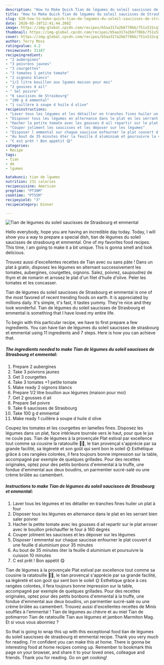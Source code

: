 ```yaml
---
description: "How to Make Quick Tian de légumes du soleil saucisses de Strasbourg et emmental"
title: "How to Make Quick Tian de légumes du soleil saucisses de Strasbourg et emmental"
slug: 620-how-to-make-quick-tian-de-legumes-du-soleil-saucisses-de-strasbourg-et-emmental
date: 2020-05-18T12:41:44.268Z
image: https://img-global.cpcdn.com/recipes/b5aa317a2b6778bb/751x532cq70/tian-de-legumes-du-soleil-saucisses-de-strasbourg-et-emmental-photo-principale-de-la-recette.jpg
thumbnail: https://img-global.cpcdn.com/recipes/b5aa317a2b6778bb/751x532cq70/tian-de-legumes-du-soleil-saucisses-de-strasbourg-et-emmental-photo-principale-de-la-recette.jpg
cover: https://img-global.cpcdn.com/recipes/b5aa317a2b6778bb/751x532cq70/tian-de-legumes-du-soleil-saucisses-de-strasbourg-et-emmental-photo-principale-de-la-recette.jpg
author: Terry Moss
ratingvalue: 4.2
reviewcount: 31187
recipeingredient:
- "2 aubergines"
- "3 poivrons jaunes"
- "3 courgettes"
- "3 tomates 1 petite tomate"
- "2 oignons blancs"
- "1/2 litre bouillon aux lgumes maison pour moi"
- "2 gousses d ail"
- " Sel poivre"
- "6 saucisses de Strasbourg"
- "100 g d emmental"
- "1 cuillère à soupe d huile d olive"
recipeinstructions:
- "Laver tous les légumes et les détailler en tranches fines huiler un plat à four"
- "Disposer tous les légumes en alternance dans le plat en les serrant bien saler poivrer"
- "Hacher la petite tomate avec les gousses d ail repartir sur le plat arroser avec le bouillon préchauffer le four à 160 degrés"
- "Couper joliment les saucisses et les déposer sur les légumes"
- "Disposer l emmental sur chaque saucisse enfourner le plat couvert d une feuille d aluminium pour 35 minutes"
- "Au bout de 35 minutes ôter la feuille d aluminium et poursuivre la cuisson 10 minutes"
- "C est prêt ! Bon appétit 😋"
categories:
- Recipe
tags:
- tian
- de
- lgumes

katakunci: tian de lgumes 
nutrition: 231 calories
recipecuisine: American
preptime: "PT30M"
cooktime: "PT55M"
recipeyield: "3"
recipecategory: Dinner

---
```



![Tian de légumes du soleil saucisses de Strasbourg et emmental](https://img-global.cpcdn.com/recipes/b5aa317a2b6778bb/751x532cq70/tian-de-legumes-du-soleil-saucisses-de-strasbourg-et-emmental-photo-principale-de-la-recette.jpg)

Hello everybody, hope you are having an incredible day today. Today, I will show you a way to prepare a special dish, tian de légumes du soleil saucisses de strasbourg et emmental. One of my favorites food recipes. This time, I am going to make it a bit unique. This is gonna smell and look delicious.

Trouvez aussi d&#39;excellentes recettes de Tian avec ou sans pâte ! Dans un plat à gratin, disposez les légumes en alternant successivement les tomates, aubergines, courgettes, oignons. Salez, poivrez, saupoudrez de thym et de romarin et arrosez le plat d&#39;un filet d&#39;huile d&#39;olive. Peler les tomates et les concasser.

Tian de légumes du soleil saucisses de Strasbourg et emmental is one of the most favored of recent trending foods on earth. It is appreciated by millions daily. It's simple, it's fast, it tastes yummy. They're nice and they look wonderful. Tian de légumes du soleil saucisses de Strasbourg et emmental is something that I have loved my entire life.


To begin with this particular recipe, we have to first prepare a few ingredients. You can have tian de légumes du soleil saucisses de strasbourg et emmental using 11 ingredients and 7 steps. Here is how you can achieve that.

<!--inarticleads1-->

##### The ingredients needed to make Tian de légumes du soleil saucisses de Strasbourg et emmental:

1. Prepare 2 aubergines
1. Take 3 poivrons jaunes
1. Get 3 courgettes
1. Take 3 tomates +1 petite tomate
1. Make ready 2 oignons blancs
1. Prepare 1/2 litre bouillon aux légumes (maison pour moi)
1. Get 2 gousses d ail
1. Prepare  Sel poivre
1. Take 6 saucisses de Strasbourg
1. Take 100 g d emmental
1. Make ready 1 cuillère à soupe d huile d olive


Coupez les tomates et les courgettes en lamelles fines. Disposez les légumes dans un plat, face intérieure tournée vers le haut, pour que le jus ne coule pas. Tian de légumes à la provençale Plat estival par excellence tout comme sa cousine la ratatouille 🍅🍃, le tian provençal s&#39;apprécie par sa grande facilité, sa légèreté et son goût qui sent bon le soleil 🌞 Esthétique grâce à ces rangées colorées, il fera toujours bonne impression sur la table, accompagné par exemple de quelques grillades. Pour des recettes originales, optez pour des petits bonbons d&#39;emmental à la truffe, une fondue d&#39;emmental aux deux boudins, un parmentier sucré-salé ou une crème brûlée au camembert. 

<!--inarticleads2-->

##### Instructions to make Tian de légumes du soleil saucisses de Strasbourg et emmental:

1. Laver tous les légumes et les détailler en tranches fines huiler un plat à four
1. Disposer tous les légumes en alternance dans le plat en les serrant bien saler poivrer
1. Hacher la petite tomate avec les gousses d ail repartir sur le plat arroser avec le bouillon préchauffer le four à 160 degrés
1. Couper joliment les saucisses et les déposer sur les légumes
1. Disposer l emmental sur chaque saucisse enfourner le plat couvert d une feuille d aluminium pour 35 minutes
1. Au bout de 35 minutes ôter la feuille d aluminium et poursuivre la cuisson 10 minutes
1. C est prêt ! Bon appétit 😋


Tian de légumes à la provençale Plat estival par excellence tout comme sa cousine la ratatouille 🍅🍃, le tian provençal s&#39;apprécie par sa grande facilité, sa légèreté et son goût qui sent bon le soleil 🌞 Esthétique grâce à ces rangées colorées, il fera toujours bonne impression sur la table, accompagné par exemple de quelques grillades. Pour des recettes originales, optez pour des petits bonbons d&#39;emmental à la truffe, une fondue d&#39;emmental aux deux boudins, un parmentier sucré-salé ou une crème brûlée au camembert. Trouvez aussi d&#39;excellentes recettes de Minis soufflés à l&#39;emmental ! Tian de légumes au chèvre et au miel Tian de potimarron Tian de ratatouille Tian aux légumes et jambon Marmiton Mag. Et si vous vous abonniez ? 

So that is going to wrap this up with this exceptional food tian de légumes du soleil saucisses de strasbourg et emmental recipe. Thank you very much for reading. I'm confident you can make this at home. There is gonna be interesting food at home recipes coming up. Remember to bookmark this page on your browser, and share it to your loved ones, colleague and friends. Thank you for reading. Go on get cooking!
